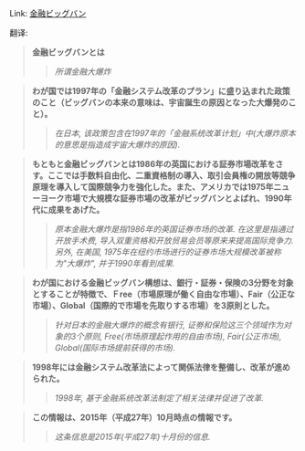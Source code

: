 Link: [金融ビッグバン](https://www.shiruporuto.jp/public/data/vocabulary/yogo/k/kinyu_bigbang.html)

翻译:
> **金融ビッグバンとは**
>> *所谓金融大爆炸*

> **わが国では1997年の「金融システム改革のプラン」に盛り込まれた政策のこと（ビッグバンの本来の意味は、宇宙誕生の原因となった大爆発のこと）。**
>> *在日本, 该政策包含在1997年的「金融系统改革计划」中(大爆炸原本的意思是指造成宇宙大爆炸的原因).*

> **もともと金融ビッグバンとは1986年の英国における証券市場改革をさす。ここでは手数料自由化、二重資格制の導入、取引会員権の開放等競争原理を導入して国際競争力を強化した。また、アメリカでは1975年ニューヨーク市場で大規模な証券市場の改革がビッグバンとよばれ、1990年代に成果をあげた。**
>> *原本金融大爆炸是指1986年的英国证券市场的改革. 在这里是指通过开放手术费, 导入双重资格和开放贸易会员等原来来提高国际竞争力. 另外, 在美国, 1975年在纽约市场进行的证券市场大规模改革被称为"大爆炸", 并于1990年看到成果.*

> **わが国における金融ビッグバン構想は、銀行・証券・保険の3分野を対象とすることが特徴で、Ｆree（市場原理が働く自由な市場）、Fair（公正な市場）、Global（国際的で市場を先取りする市場）を3原則とした。**
>> *针对日本的金融大爆炸的概念有银行, 证劵和保险这三个领域作为对象的3个原则, Free(市场原理起作用的自由市场), Fair(公正市场), Global(国际市场提前获得的市场).*

> **1998年には金融システム改革法によって関係法律を整備し、改革が進められた。**
>> *1998年, 基于金融系统改革法制定了相关法律并促进了改革.*

> **この情報は、2015年（平成27年）10月時点の情報です。**
>> *这条信息是2015年(平成27年)十月份的信息.*